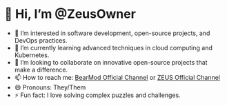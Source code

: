 # 👋 Hi, I’m @ZeusOwner

- 👀 I’m interested in software development, open-source projects, and DevOps practices.
- 🌱 I’m currently learning advanced techniques in cloud computing and Kubernetes.
- 💞️ I’m looking to collaborate on innovative open-source projects that make a difference.
- 📫 How to reach me: [BearMod Official Channel](https://t.me/bear_mod) or [ZEUS Official Channel](https://t.me/Zeus_God_Aim)
- 😄 Pronouns: They/Them
- ⚡ Fun fact: I love solving complex puzzles and challenges.


